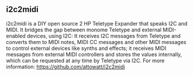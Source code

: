 ## i2c2midi

i2c2midi is a DIY open source 2 HP Teletype Expander that speaks I2C and MIDI. It bridges the gap between monome Teletype and external MIDI-enabled devices, using I2C: It receives I2C messages from Teletype and converts them to MIDI notes, MIDI CC messages and other MIDI messages to control external devices like synths and effects; it receives MIDI messages from external MIDI controllers and stores the values internally, which can be requested at any time by Teletype via I2C. For more information: https://github.com/attowatt/i2c2midi
